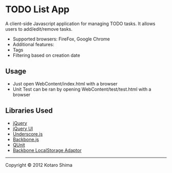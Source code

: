 TODO List App
======================
A client-side Javascript application for managing TODO tasks. It allows users to add/edit/remove tasks.
* Supported browsers: FireFox, Google Chrome
* Additional features:
 * Tags
 * Filtering based on creation date
 
Usage
------
* Just open WebContent/index.html with a browser
* Unit Test can be ran by opening WebContent/test/test.html with a browser
 
Libraries Used
--------
* [jQuery](http://jquery.com/)
* [jQuery UI](http://jqueryui.com/)
* [Underscore.js](http://underscorejs.org/)
* [Backbone.js](http://backbonejs.org/)
* [QUnit](http://qunitjs.com/)
* [Backbone LocalStorage Adaptor](http://documentcloud.github.com/backbone/docs/backbone-localstorage.html)

----------
Copyright &copy; 2012 Kotaro Shima
